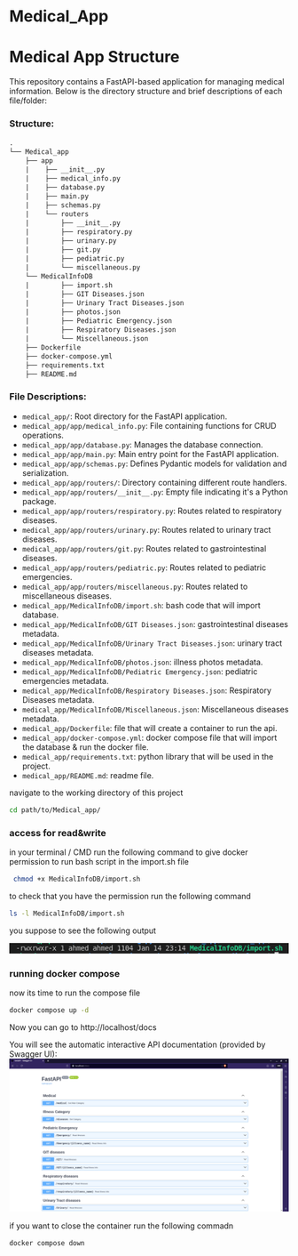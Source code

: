 # Medical_App

# Medical App Structure

This repository contains a FastAPI-based application for managing medical information. Below is the directory structure and brief descriptions of each file/folder:
### Structure:
```
.
└── Medical_app
    ├── app
    |    ├── __init__.py  
    |    ├── medical_info.py  
    |    ├── database.py 
    |    ├── main.py  
    |    ├── schemas.py  
    |    └── routers
    |        ├── __init__.py  
    |        ├── respiratory.py  
    |        ├── urinary.py  
    |        ├── git.py  
    |        ├── pediatric.py  
    |        └── miscellaneous.py  
    └── MedicalInfoDB
    |        ├── import.sh  
    |        ├── GIT Diseases.json  
    |        ├── Urinary Tract Diseases.json  
    |        ├── photos.json  
    |        ├── Pediatric Emergency.json  
    |        ├── Respiratory Diseases.json  
    |        └── Miscellaneous.json  
    ├── Dockerfile 
    ├── docker-compose.yml 
    ├── requirements.txt 
    ├── README.md
```
### File Descriptions:

- `medical_app/`: Root directory for the FastAPI application.
- `medical_app/app/medical_info.py`: File containing functions for CRUD operations.
- `medical_app/app/database.py`: Manages the database connection.
- `medical_app/app/main.py`: Main entry point for the FastAPI application.
- `medical_app/app/schemas.py`: Defines Pydantic models for validation and serialization.
- `medical_app/app/routers/`: Directory containing different route handlers.
- `medical_app/app/routers/__init__.py`: Empty file indicating it's a Python package.
- `medical_app/app/routers/respiratory.py`: Routes related to respiratory diseases.
- `medical_app/app/routers/urinary.py`: Routes related to urinary tract diseases.
- `medical_app/app/routers/git.py`: Routes related to gastrointestinal diseases.
- `medical_app/app/routers/pediatric.py`: Routes related to pediatric emergencies.
- `medical_app/app/routers/miscellaneous.py`: Routes related to miscellaneous diseases.
- `medical_app/MedicalInfoDB/import.sh`: bash code that will import database.
- `medical_app/MedicalInfoDB/GIT Diseases.json`: gastrointestinal diseases metadata.
- `medical_app/MedicalInfoDB/Urinary Tract Diseases.json`: urinary tract diseases metadata.
- `medical_app/MedicalInfoDB/photos.json`: illness photos metadata.
- `medical_app/MedicalInfoDB/Pediatric Emergency.json`: pediatric emergencies metadata.
- `medical_app/MedicalInfoDB/Respiratory Diseases.json`: Respiratory Diseases metadata.
- `medical_app/MedicalInfoDB/Miscellaneous.json`: Miscellaneous diseases metadata.
- `medical_app/Dockerfile`: file that will create a container to run the api.
- `medical_app/docker-compose.yml`: docker compose file that will import the database & run the docker file.
- `medical_app/requirements.txt`: python library that will be used in the project.
- `medical_app/README.md`: readme file.

navigate to the working directory of this project 
```bash
cd path/to/Medical_app/
```
### access for read&write
in your terminal / CMD run the following command to give docker permission to run bash script in the import.sh file
```bash
 chmod +x MedicalInfoDB/import.sh
```
to check that you have the permission run the following command 
```bash
ls -l MedicalInfoDB/import.sh
```
you suppose to see the following output

![Alt text](image.png)

### running docker compose
now its time to run the compose file
```bash
docker compose up -d
```
Now you can go to http://localhost/docs

You will see the automatic interactive API documentation (provided by Swagger UI):
![Alt text](image-1.png)

if you want to close the container run the following commadn

```bash
docker compose down
```